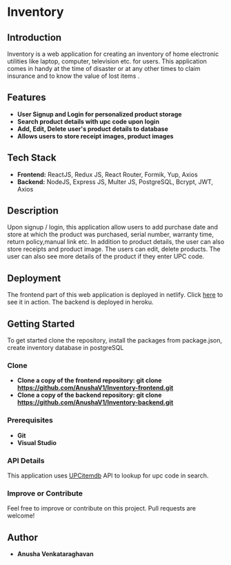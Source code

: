 # Inventory

## Introduction

Inventory is a web application for creating an inventory of home electronic utilities like laptop, computer, television etc. for users. 
This application comes in handy at the time of disaster or at any other times to claim insurance and to know the value of lost items . 


## Features

* **User Signup and Login for personalized product storage**
* **Search product details with upc code upon login**
* **Add, Edit, Delete user's product details to database**
* **Allows users to store receipt images, product images**

## Tech Stack
* **Frontend:** ReactJS, Redux JS, React Router, Formik, Yup, Axios
* **Backend:**  NodeJS, Express JS, Multer JS, PostgreSQL, Bcrypt, JWT, Axios

## Description

Upon signup / login, this application allow users to add purchase date and store at which the product was purchased, serial number, warranty time, return policy,manual link etc. 
In addition to product details, the user can also store receipts and product image. The users can edit, delete products. The user can also see more details of the product if they enter UPC code.


## Deployment
The frontend part of this web application is deployed in netlify. Click [here](https://anusha-inventory.netlify.app/) to see it in action. 
The backend is deployed in heroku.

## Getting Started

To get started clone the repository, install the packages from package.json, create inventory database in postgreSQL

### Clone

* **Clone a copy of the frontend repository: git clone <https://github.com/AnushaV1/Inventory-frontend.git>**
* **Clone a copy of the backend repository: git clone <https://github.com/AnushaV1/Inventory-backend.git>**


### Prerequisites

* **Git**
* **Visual Studio**

### API Details

This application uses [UPCitemdb](https://www.upcitemdb.com/api/explorer#!/lookup/get_trial_lookup) API to lookup for upc code in search. 

### Improve or Contribute

Feel free to improve or contribute on this project. Pull requests are welcome!

## Author

* **Anusha Venkataraghavan**
